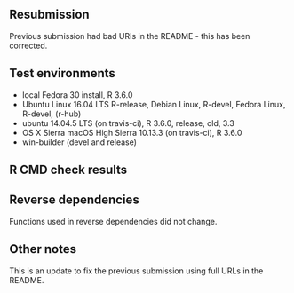 ## Resubmission

Previous submission had bad URIs in the README - this has been corrected.

## Test environments
* local Fedora 30 install, R 3.6.0
* Ubuntu Linux 16.04 LTS R-release, Debian Linux, R-devel, Fedora Linux, 
  R-devel, (r-hub)
* ubuntu 14.04.5 LTS (on travis-ci), R 3.6.0, release, old, 3.3
* OS X Sierra macOS High Sierra 10.13.3 (on travis-ci), R 3.6.0 
* win-builder (devel and release)


## R CMD check results

## Reverse dependencies

Functions used in reverse dependencies did not change.

## Other notes

This is an update to fix the previous submission using full URLs in the README.

